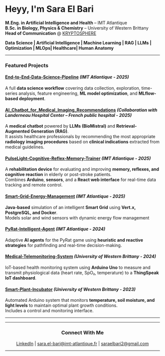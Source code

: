 # Heyy, I'm Sara El Bari

**M.Eng. in Artificial Intelligence and Health** – IMT Atlantique  
**B.Sc. in Biology, Physics & Chemistry** – University of Western Brittany  
**Head of Communication** @ [KRYPTOSPHERE](https://kryptosphere.fr)

**Data Science | Artificial Intelligence | Machine Learning | RAG | LLMs | Optimization | MLOps| Healthcare| Human Anatomy**

---

### Featured Projects

#### [End-to-End-Data-Science-Pipeline](https://github.com/Saghaaah1/End-to-End-Data-Science-Pipeline) *(IMT Atlantique - 2025)*  
A full **data science workflow** covering data collection, exploration, time-series analysis, feature engineering, **ML model optimization**, and **MLflow-based deployment**. 

#### [AI_Chatbot_for_Medical_Imaging_Recommendations](https://github.com/Saghaaah1/AI_Chatbot_for_Medical_Imaging_Recommendations) *(Collaboration with Landerneau Hospital Center – French public hospital - 2025)*  
A **medical chatbot** powered by **LLMs (BioMistral)** and **Retrieval-Augmented Generation (RAG)**.  
It assists healthcare professionals by recommending the most appropriate **radiology imaging procedures** based on **clinical indications** extracted from medical guidelines.  

#### [PulseLight-Cognitive-Reflex-Memory-Trainer](https://github.com/Saghaaah1/PulseLight-Cognitive-Reflex-Memory-Trainer) *(IMT Atlantique - 2025)*  
A **rehabilitation device** for evaluating and improving **memory, reflexes, and cognitive reaction** in elderly or post-stroke patients.  
Combines **Arduino**, **sensors**, and a **React web interface** for real-time data tracking and remote control.

#### [Smart-Grid-Energy-Management](https://github.com/Saghaaah1/Smart-Grid-Energy-Management) *(IMT Atlantique - 2025)*  
**Java-based** simulation of an intelligent **Smart Grid** using **Vert.x, PostgreSQL, and Docker**.  
Models solar and wind sensors with dynamic energy flow management

#### [PyRat-Intelligent-Agent](https://github.com/Saghaaah1/PyRat-Intelligent-Agent) *(IMT Atlantique - 2024)*  
Adaptive **AI agents** for the PyRat game using **heuristic and reactive strategies** for pathfinding and real-time decision-making.

#### [Medical-Telemonitoring-System](https://github.com/Saghaaah1/Medical-Telemonitoring-System) *(University of Western Brittany - 2024)*
IoT-based health monitoring system using **Arduino Uno** to measure and transmit physiological data (heart rate, SpO₂, temperature) to a **ThingSpeak IoT dashboard**.

#### [Smart-Plant-Incubator](https://github.com/Saghaaah1/Smart-Plant-Incubator) *(University of Western Brittany - 2023)*  
Automated Arduino system that monitors **temperature, soil moisture, and light levels** to maintain optimal plant growth conditions.  
Includes a control and monitoring interface.

---

---

<h3 align="center">Connect With Me</h3>

<p align="center">
  <a href="www.linkedin.com/in/sara-el-bari-65645929b" target="www.linkedin.com/in/sara-el-bari-65645929b">LinkedIn</a> |
  <a href="mailto:sara.el-bari@imt-atlantique.fr">sara.el-bari@imt-atlantique.fr</a> |
  <a href="mailto:saraelbari2@gmail.com">saraelbari2@gmail.com</a>
</p>

---
